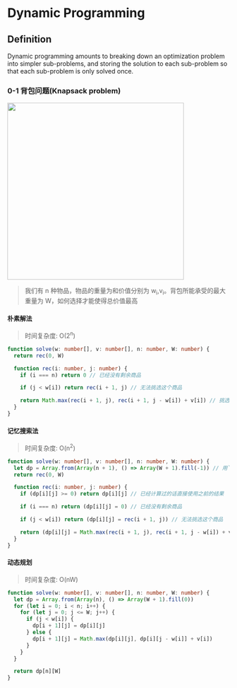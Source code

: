 # Dynamic Programming

## Definition

Dynamic programming amounts to breaking down an optimization problem into simpler sub-problems, and storing the solution to each sub-problem so that each sub-problem is only solved once.

### 0-1 背包问题(Knapsack problem)

<img src="https://twk-public.oss-cn-beijing.aliyuncs.com/Knapspack_problem.png" width="400" />

> 我们有 n 种物品，物品的重量为和价值分别为 w<sub>i</sub>,v<sub>i</sub>。背包所能承受的最大重量为 W，如何选择才能使得总价值最高

#### 朴素解法

> 时间复杂度: O(2<sup>n</sup>)

```ts
function solve(w: number[], v: number[], n: number, W: number) {
  return rec(0, W)

  function rec(i: number, j: number) {
    if (i === n) return 0 // 已经没有剩余商品

    if (j < w[i]) return rec(i + 1, j) // 无法挑选这个商品

    return Math.max(rec(i + 1, j), rec(i + 1, j - w[i]) + v[i]) // 挑选和不挑选的两种情况都尝试一下
  }
}
```

#### 记忆搜索法

> 时间复杂度: O(n<sup>2</sup>)

```ts
function solve(w: number[], v: number[], n: number, W: number) {
  let dp = Array.from(Array(n + 1), () => Array(W + 1).fill(-1)) // 用`-1`表示尚未计算过
  return rec(0, W)

  function rec(i: number, j: number) {
    if (dp[i][j] >= 0) return dp[i][j] // 已经计算过的话直接使用之前的结果

    if (i === n) return (dp[i][j] = 0) // 已经没有剩余商品

    if (j < w[i]) return (dp[i][j] = rec(i + 1, j)) // 无法挑选这个商品

    return (dp[i][j] = Math.max(rec(i + 1, j), rec(i + 1, j - w[i]) + v[i])) // 挑选和不挑选的两种情况都尝试一下
  }
}
```

#### 动态规划

> 时间复杂度: O(nW)

```ts
function solve(w: number[], v: number[], n: number, W: number) {
  let dp = Array.from(Array(n), () => Array(W + 1).fill(0))
  for (let i = 0; i < n; i++) {
    for (let j = 0; j <= W; j++) {
      if (j < w[i]) {
        dp[i + 1][j] = dp[i][j]
      } else {
        dp[i + 1][j] = Math.max(dp[i][j], dp[i][j - w[i]] + v[i])
      }
    }
  }

  return dp[n][W]
}
```
